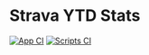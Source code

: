 # Strava YTD Stats

[![App CI](https://github.com/curtiscde/strava-ytd-stats-cr/actions/workflows/app-ci.yml/badge.svg)](https://github.com/curtiscde/strava-ytd-stats-cr/actions/workflows/app-ci.yml) [![Scripts CI](https://github.com/curtiscde/strava-ytd-stats-cr/actions/workflows/gh-scripts-ci.yml/badge.svg)](https://github.com/curtiscde/strava-ytd-stats-cr/actions/workflows/gh-scripts-ci.yml)